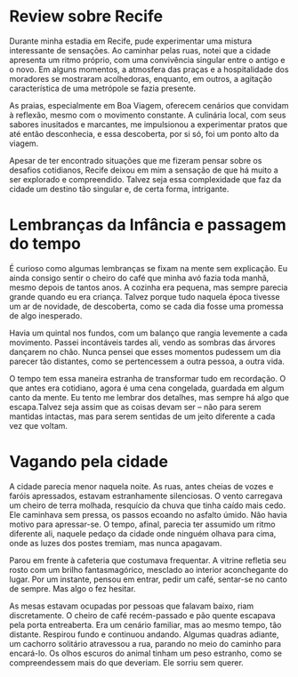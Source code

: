 # Review sobre Recife

Durante minha estadia em Recife, pude experimentar uma mistura interessante de sensações. Ao caminhar pelas ruas, notei que a cidade apresenta um ritmo próprio, com uma convivência singular entre o antigo e o novo. Em alguns momentos, a atmosfera das praças e a hospitalidade dos moradores se mostraram acolhedoras, enquanto, em outros, a agitação característica de uma metrópole se fazia presente. 

As praias, especialmente em Boa Viagem, oferecem cenários que convidam à reflexão, mesmo com o movimento constante. A culinária local, com seus sabores inusitados e marcantes, me impulsionou a experimentar pratos que até então desconhecia, e essa descoberta, por si só, foi um ponto alto da viagem. 

Apesar de ter encontrado situações que me fizeram pensar sobre os desafios cotidianos, Recife deixou em mim a sensação de que há muito a ser explorado e compreendido. Talvez seja essa complexidade que faz da cidade um destino tão singular e, de certa forma, intrigante.


# Lembranças da Infância e passagem do tempo

É curioso como algumas lembranças se fixam na mente sem explicação. Eu ainda consigo sentir o cheiro do café que minha avó fazia toda manhã, mesmo depois de tantos anos. A cozinha era pequena, mas sempre parecia grande quando eu era criança. Talvez porque tudo naquela época tivesse um ar de novidade, de descoberta, como se cada dia fosse uma promessa de algo inesperado.

Havia um quintal nos fundos, com um balanço que rangia levemente a cada movimento. Passei incontáveis tardes ali, vendo as sombras das árvores dançarem no chão. Nunca pensei que esses momentos pudessem um dia parecer tão distantes, como se pertencessem a outra pessoa, a outra vida.

O tempo tem essa maneira estranha de transformar tudo em recordação. O que antes era cotidiano, agora é uma cena congelada, guardada em algum canto da mente. Eu tento me lembrar dos detalhes, mas sempre há algo que escapa.Talvez seja assim que as coisas devam ser – não para serem mantidas intactas, mas para serem sentidas de um jeito diferente a cada vez que voltam.


# Vagando pela cidade 

A cidade parecia menor naquela noite. As ruas, antes cheias de vozes e faróis apressados, estavam estranhamente silenciosas. O vento carregava um cheiro de terra molhada, resquício da chuva que tinha caído mais cedo.
Ele caminhava sem pressa, os passos ecoando no asfalto úmido. Não havia motivo para apressar-se. O tempo, afinal, parecia ter assumido um ritmo diferente ali, naquele pedaço da cidade onde ninguém olhava para cima, onde as luzes dos postes tremiam, mas nunca apagavam.

Parou em frente à cafeteria que costumava frequentar. A vitrine refletia seu rosto com um brilho fantasmagórico, mesclado ao interior aconchegante do lugar. Por um instante, pensou em entrar, pedir um café, sentar-se no canto de sempre. Mas algo o fez hesitar.

As mesas estavam ocupadas por pessoas que falavam baixo, riam discretamente. O cheiro de café recém-passado e pão quente escapava pela porta entreaberta. Era um cenário familiar, mas ao mesmo tempo, tão distante.
Respirou fundo e continuou andando. Algumas quadras adiante, um cachorro solitário atravessou a rua, parando no meio do caminho para encará-lo. Os olhos escuros do animal tinham um peso estranho, como se compreendessem mais do que deveriam. Ele sorriu sem querer.